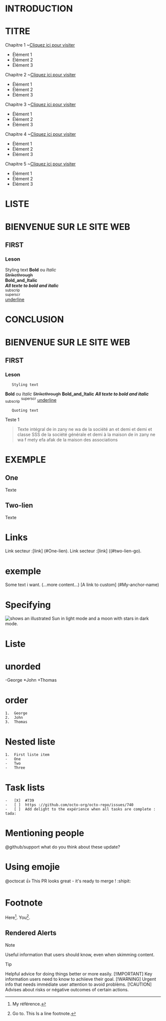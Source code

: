 # INTRODUCTION 
# TITRE
Chapitre 1 ~<a href="https://www.example.com">Cliquez ici pour visiter</a>
<ul>
	  <li>Élément 1</li>
	  <li>Élément 2</li>
	  <li>Élément 3</li>
	</ul>

Chapitre 2 ~<a href="https://www.example.com">Cliquez ici pour visiter</a>
<ul>
	  <li>Élément 1</li>
	  <li>Élément 2</li>
	  <li>Élément 3</li>
	</ul>

Chapitre 3 ~<a href="https://www.example.com">Cliquez ici pour visiter</a>
<ul>
	  <li>Élément 1</li>
	  <li>Élément 2</li>
	  <li>Élément 3</li>
	</ul>

Chapitre 4 ~<a href="https://www.example.com">Cliquez ici pour visiter</a>
<ul>
	  <li>Élément 1</li>
	  <li>Élément 2</li>
	  <li>Élément 3</li>
	</ul>

Chapitre 5 ~<a href="https://www.example.com">Cliquez ici pour visiter</a>
<ul>
	  <li>Élément 1</li>
	  <li>Élément 2</li>
	  <li>Élément 3</li>
	</ul>

# LISTE
# BIENVENUE SUR LE SITE WEB
## FIRST
### Leson 
Styling text
**Bold** ou _Italic_<br>
~~Strikethrough~~<br>
**Bold_and_Italic**<br>
***All texte to bold and italic***<br>
<sub>subscrip</sub><br>
<sup>superscr</sup><br>
<Ins>underline</ins>




# CONCLUSION
# BIENVENUE SUR LE SITE WEB
## FIRST
### Leson 
       Styling text
**Bold** ou _Italic_
~~Strikethrough~~
**Bold_and_Italic**
***All texte to bold and italic***
<sub>subscrip</sub>
<sup>superscr</sup>
<Ins>underline</ins>

       Quoting text 
Teste 1
> Texte intégral de in zany ne wa de la société an et demi et demi et classe SSS de la société générale et demi à la maison de in zany ne wa f mety efa afak de la maison des associations

# EXEMPLE 
## One
Texte
## Two-lien
Texte
# Links 
Link secteur :[link] (#One-lien).
Link secteur :[link] ((#two-lien-go).

# exemple 
<a name="My -anchor-name"></a>
Some text i want.
(...more content...)
[A link to custom] (#My-anchor-name)

# Specifying 
<picture>
<source media="(prefers-color-scheme: dark)" 
srcset="https ://user-image.githubusercontent.com/25423296/163456776-7f95b81a-f1ed-45f7-b7ab-8fa810d529fa.png">
<source media="(prefers-color-scheme: light)"
Srcset="https ://user-image.githubusercontent.com/25423296/163456779-a8556205-d0a5-45e2-ac17--42d089e3c3f8.png">
<Image alt="shows an illustrated Sun in light mode and a moon with stars in dark mode." src="https ://user-image.githubusercontent.com/25423296/163456779-a8556205-d0a5-45e2-ac17-42d089e3c3f8.png">
</picture>

# Liste
# unorded
-George
*John
+Thomas 
# order
	1.	George
	2.	John 
	3.	Thomas 

# Nested liste
	1.	First liste item 
	-	One
	-	Two
	-	Three
       
# Task lists
	-	[X]  #739
	-	[ ]  https ://github.com/octo-org/octo-repo/issues/740
	-	[ ]  Add delight to the expérience when all tasks are complete : tada:

# Mentioning people
@github/support what do you think about these update?
# Using emojie
@octocat :+1: This PR looks great  - it's ready to merge ! :shipit:

# Footnote
Here[^11].
You[^22].
[^11]: My référence.
[^22]: Go to. This Is a line footnote.

## Rendered Alerts
>[!NOTE]
>Useful information that users should know, even when skimming content.

>[!TIP]
>Helpful advice for doing things better or more easily.
>[!IMPORTANT]
>Key information users need to know to achiieve their goal.
>[!WARNING]
>Urgent info that needs immédiate user attention to avoid problèms.
>[!CAUTION]
>Advises about risks or négative outcomes of certain actions.








